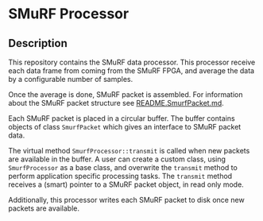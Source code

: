 # SMuRF Processor

## Description

This repository contains the SMuRF data processor. This processor receive each data frame from coming from the SMuRF FPGA, and average the data by a configurable number of samples.

Once the average is done, SMuRF packet is assembled. For information about the SMuRF packet structure see [README.SmurfPacket.md](README.SmurfPacket.md).

Each SMuRF packet is placed in a circular buffer. The buffer contains objects of class `SmurfPacket` which gives an interface to SMuRF packet data.

The virtual method `SmurfProcessor::transmit` is called when new packets are available in the buffer. A user can create a custom class, using `SmurfProcessor` as a base class, and overwrite the `transmit` method to perform application specific processing tasks. The `transmit` method receives a (smart) pointer to a SMuRF packet object, in read only mode.

Additionally, this processor writes each SMuRF packet to disk once new packets are available.
